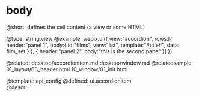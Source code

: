 body
=============


@short:
	defines the cell content (a view or some HTML)

@type: string,view
@example:
webix.ui({ 
	view:"accordion",
 	rows:[{ 
		header:"panel 1",
		body:{ 
        	id:"films",
			view:"list",
			template:"#title#",
            data: film_set
		}
	},
	{ 
		header:"panel 2",
		body:"this is the second pane"
	}]
})

@related:
	desktop/accordionitem.md
    desktop/window.md
@relatedsample:
	01_layout/03_header.html
	10_window/01_init.html

@template:	api_config
@defined:	ui.accordionitem	
@descr:



